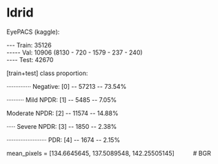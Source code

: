 # Idrid

EyePACS (kaggle):

--- Train: 35126          
----- Val: 10906 (8130 - 720 - 1579 - 237 - 240)         
---- Test: 42670

[train+test] class proportion:

·············· Negative: [0] -- 57213 -- 73.54%

·········· Mild NPDR: [1] -- 5485 -- 7.05%

Moderate NPDR: [2] -- 11574 -- 14.88%

····· Severe NPDR: [3] -- 1850 -- 2.38%

······················· PDR: [4] -- 1674 -- 2.15%

mean_pixels = [134.6645645, 137.5089548, 142.25505145]           # BGR

